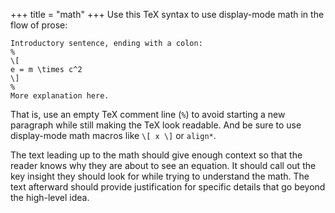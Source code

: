 +++
title = "math"
+++
Use this TeX syntax to use display-mode math in the flow of prose:

    Introductory sentence, ending with a colon:
    %
    \[
    e = m \times c^2
    \]
    %
    More explanation here.

That is, use an empty TeX comment line (`%`) to avoid starting a new paragraph while still making the TeX look readable.
And be sure to use display-mode math macros like `\[ x \]` or `align*`.

The text leading up to the math should give enough context so that the reader knows why they are about to see an equation.
It should call out the key insight they should look for while trying to understand the math.
The text afterward should provide justification for specific details that go beyond the high-level idea.
